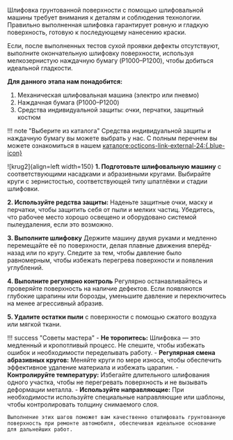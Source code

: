 Шлифовка грунтованной поверхности с помощью шлифовальной машины требует внимания к деталям и соблюдения технологии. Правильно выполненная шлифовка гарантирует ровную и гладкую поверхность, готовую к последующему нанесению краски.

Если, после выполненных тестов сухой проявки дефекты отсутствуют, выполните окончательную шлифовку поверхности, используя мелкозернистую наждачную бумагу (P1000–P1200), чтобы добиться идеальной гладкости.

__Для данного этапа нам понадобится:__

1. Механическая шлифовальная машина (электро или пневмо)
2. Наждачная бумага (P1000–P1200)
3. Средства индивидуальной защиты: очки, перчатки, защитный костюм

!!! note "Выберите из каталога"
	Средства индивидуальной защиты и наждачную бумагу вы можете выбрать у нас. С полным перечнем вы можете ознакомиться в нашем [каталоге:octicons-link-external-24:{.blue-icon}](https://autolevel.pro/catalog/zashchita_malyara/)

![krug2]{align=left width=150}
__1. Подготовьте шлифовальную машину__ с соответствующими насадками и абразивными кругами. Выбирайте круги с зернистостью, соответствующей типу шпатлёвки и стадии шлифовки.

__2. Используйте редства защиты:__ Наденьте защитные очки, маску и перчатки, чтобы защитить себя от пыли и мелких частиц. Убедитесь, что рабочее место хорошо освещено и оборудовано системой пылеудаления, если это возможно.

__3. Выполните шлифовку__ 
 Держите машину двумя руками и медленно перемещайте её по поверхности, делая плавные движения вперёд-назад или по кругу. Следите за тем, чтобы давление было равномерным, чтобы избежать перегрева поверхности и появления углублений.
 
__4. Выполните регулярно контроль__
 Регулярно останавливайтесь и проверяйте поверхность на наличие дефектов. Если появляются глубокие царапины или борозды, уменьшите давление и переключитесь на менее агрессивный абразив.
 
__5. Удалите остатки пыли__ с поверхности с помощью сжатого воздуха или мягкой ткани.

!!! success "Советы мастера"
	- __Не торопитесь:__ Шлифовка — это медленный и кропотливый процесс. Не спешите, чтобы избежать ошибок и необходимости переделывать работу.
    - __Регулярная смена абразивных кругов:__ Меняйте круги по мере износа, чтобы обеспечить эффективное удаление материала и избежать царапин.
    - __Контролируйте температуру:__ Избегайте длительного шлифования одного участка, чтобы не перегревать поверхность и не вызывать деформации металла.
    - __Используйте направляющие:__ При необходимости используйте специальные направляющие или шаблоны, чтобы контролировать толщину снимаемого слоя.

	Выполнение этих шагов поможет вам качественно отшлифовать грунтованную поверхность при ремонте автомобиля, обеспечивая идеальное основание для дальнейших работ.
